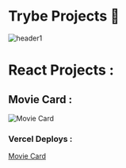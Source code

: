 # Trybe Projects 🖤
![header1](https://user-images.githubusercontent.com/55060810/121017407-9f237680-c773-11eb-8383-658e726364b3.png)

# React Projects :
## Movie Card :
![Movie Card](https://user-images.githubusercontent.com/55060810/124776948-3cf69680-df16-11eb-9555-c26bb35305e1.jpg)

### Vercel Deploys : 
[Movie Card](https://trybe-projects.vercel.app/)
